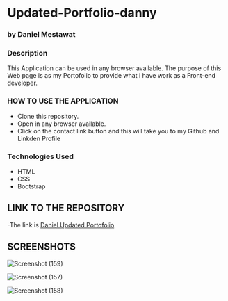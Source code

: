# Updated-Portfolio-danny


### by Daniel Mestawat

### Description

This Application can be used in any browser available. The purpose of this Web page is as my Portofolio to provide what i have work as a Front-end developer.


### HOW TO USE THE APPLICATION

- Clone this repository.
- Open in any browser available.
- Click on the contact link button and this will take you to my Github and Linkden Profile


### Technologies Used

- HTML
- CSS
- Bootstrap

## LINK TO THE REPOSITORY

-The link is [Daniel Updated Portofolio](https://danny1215.github.io/Updated-Portfolio-danny/)

## SCREENSHOTS

![Screenshot (159)](https://user-images.githubusercontent.com/59859358/106826034-0ad5c580-6654-11eb-895f-58ed98a9a71d.png)

![Screenshot (157)](https://user-images.githubusercontent.com/59859358/106826022-07423e80-6654-11eb-9814-ac82ced16dcc.png)

![Screenshot (158)](https://user-images.githubusercontent.com/59859358/106826027-090c0200-6654-11eb-8790-80adb155b5cb.png)